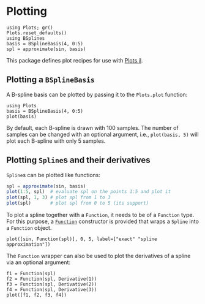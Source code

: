 # Plotting 

```@setup plotting
using Plots; gr()
Plots.reset_defaults()
using BSplines
basis = BSplineBasis(4, 0:5)
spl = approximate(sin, basis)
```

This package defines plot recipes for use with [Plots.jl](https://github.com/JuliaPlots/Plots.jl).

## Plotting a `BSplineBasis`

A B-spline basis can be plotted by passing it to the `Plots.plot` function:

```@example plotting
using Plots
basis = BSplineBasis(4, 0:5)
plot(basis)
```

By default, each B-spline is drawn with 100 samples.
The number of samples can be changed with an optional argument, i.e., `plot(basis, 5)` will plot each B-spline with only 5 samples.

## Plotting `Spline`s and their derivatives

`Spline`s can be plotted like functions:

```julia
spl = approximate(sin, basis)
plot(1:5, spl)  # evaluate spl on the points 1:5 and plot it
plot(spl, 1, 3) # plot spl from 1 to 3
plot(spl)       # plot spl from 0 to 5 (its support)
```

To plot a spline together with a `Function`, it needs to be of a `Function` type.
For this purpose, a [`Function`](@ref) constructor is provided that wraps a `Spline` into a `Function` object.

```@example plotting
plot([sin, Function(spl)], 0, 5, label=["exact" "spline approximation"])
```

The `Function` wrapper can also be used to plot the derivatives of a spline via an optional argument:

```@example plotting
f1 = Function(spl)
f2 = Function(spl, Derivative(1))
f3 = Function(spl, Derivative(2))
f4 = Function(spl, Derivative(3))
plot([f1, f2, f3, f4])
```
